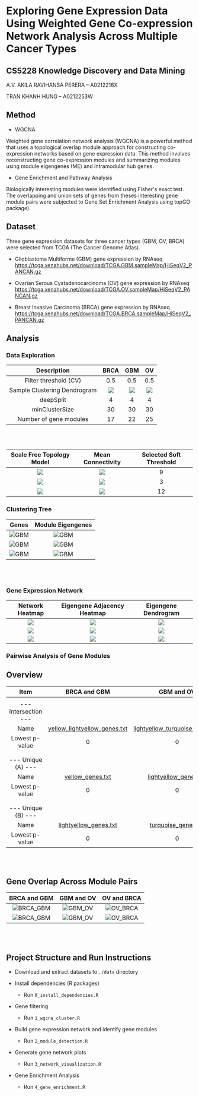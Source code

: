# Exploring Gene Expression Data Using Weighted Gene Co-expression Network Analysis Across Multiple Cancer Types

## CS5228 Knowledge Discovery and Data Mining
A.V. AKILA RAVIHANSA PERERA – A0212216X

TRAN KHANH HUNG – A0212253W


## Method

- WGCNA

Weighted gene correlation network analysis (WGCNA) is a powerful method that uses a topological overlap module approach 
for constructing co-expression networks based on gene expression data. This method involves reconstructing 
gene co-expression modules and summarizing modules using module eigengenes (ME) and intramodular hub genes.

- Gene Enrichment and Pathway Analysis

Biologically interesting modules were identified using Fisher's exact test. The overlapping and union sets of 
genes from theses interesting gene module pairs were subjected to Gene Set Enrichment Analysis using topGO package).

## Dataset

Three gene expression datasets for three cancer types (GBM, OV, BRCA) were selected from TCGA (The Cancer Genome Atlas).

 - Glioblastoma Multiforme (GBM) gene expression by RNAseq
 https://tcga.xenahubs.net/download/TCGA.GBM.sampleMap/HiSeqV2_PANCAN.gz
 
 - Ovarian Serous Cystadenocarcinoma (OV) gene expression by RNAseq
 https://tcga.xenahubs.net/download/TCGA.OV.sampleMap/HiSeqV2_PANCAN.gz
 
 - Breast Invasive Carcinoma (BRCA) gene expression by RNAseq
https://tcga.xenahubs.net/download/TCGA.BRCA.sampleMap/HiSeqV2_PANCAN.gz


## Analysis

###  Data Exploration 

Description     |     BRCA      |  GBM      | OV
:-------------------------:|:-------------------------:|:-------------------------:|:-------------------------:
Filter threshold (CV) | 0.5 | 0.5 | 0.5
Sample Clustering Dendrogram |  ![](results/1_Sample_Clustering_BRCA.png)  |  ![](results/1_Sample_Clustering_GBM.png) |  ![](results/1_Sample_Clustering_OV.png)
deepSplit | 4 | 4 | 4
minClusterSize | 30 | 30 | 30
Number of gene modules | 17 | 22 | 25

<br/><br/>

Scale Free Topology Model       |  Mean Connectivity      | Selected Soft Threshold
:-------------------------:|:-------------------------:|:-------------------------:
![](results/2_SFTM_Fit_GBM.png)  |  ![](results/2_Mean_Connectivity_GBM.png) | 9
![](results/2_SFTM_Fit_OV.png)  |  ![](results/2_Mean_Connectivity_OV.png) | 3
![](results/2_SFTM_Fit_BRCA.png)  |  ![](results/2_Mean_Connectivity_BRCA.png) | 12


### Clustering Tree

Genes       |      Module Eigengenes
:-------------------------:|:-------------------------:
![GBM](results/2_Clustering_Tree_Genes_GBM.png) | ![GBM](results/2_Clustering_Tree_ME_GBM.png)
![GBM](results/2_Clustering_Tree_Genes_OV.png) | ![GBM](results/2_Clustering_Tree_ME_OV.png)
![GBM](results/2_Clustering_Tree_Genes_BRCA.png) | ![GBM](results/2_Clustering_Tree_ME_BRCA.png)

<br/><br/>

### Gene Expression Network

Network Heatmap       |      Eigengene Adjacency Heatmap      |      Eigengene Dendrogram
:-------------------------:|:-------------------------:|:-------------------------:
![](results/3_Network_heatmap_GBM.png) |  ![](results/3_Eigengene_heatmap_GBM.png)  |  ![](results/3_Eigengene_dendrogram_GBM.png)
![](results/3_Network_heatmap_OV.png) |  ![](results/3_Eigengene_heatmap_OV.png)  |  ![](results/3_Eigengene_dendrogram_OV.png)
![](results/3_Network_heatmap_BRCA.png) |  ![](results/3_Eigengene_heatmap_BRCA.png) |  ![](results/3_Eigengene_dendrogram_BRCA.png)


### Pairwise Analysis of Gene Modules

## Overview

Item                     | BRCA and GBM               |  GBM and OV               | OV and BRCA
:-----------------------:|:-------------------------:|:-------------------------:|:-------------------------:
|||
--- Intersection --- |||
Name | [yellow_lightyellow_genes.txt](results/4_BRCA_GBM_lowP_Intersection_P0_9-5_yellow_lightyellow_genes.txt) | [lightyellow_turquoise_genes.txt](results/4_GBM_OV_lowP_Intersection_P0_5-16_lightyellow_turquoise_genes.txt) | [turquoise_yellow_genes.txt](results/4_OV_BRCA_lowP_Intersection_P0_16-9_turquoise_yellow_genes.txt) 
Lowest p-value | 0 | 0 | 0
|||
|||
--- Unique (A) --- |||
Name | [yellow_genes.txt](results/4_BRCA_GBM_lowP_UniqueA_P0_9-5_yellow_genes.txt) | [lightyellow_genes.txt](results/4_GBM_OV_lowP_UniqueA_P0_5-16_lightyellow_genes.txt) | [turquoise_genes.txt](results/4_OV_BRCA_lowP_UniqueA_P0_16-9_turquoise_genes.txt)
Lowest p-value | 0 | 0 | 0
|||
|||
--- Unique (B) --- |||
Name | [lightyellow_genes.txt](results/4_BRCA_GBM_lowP_UniqueB_P0_9-5_lightyellow_genes.txt) | [turquoise_genes.txt](results/4_GBM_OV_lowP_UniqueB_P0_5-16_turquoise_genes.txt) | [yellow_genes.txt](results/4_OV_BRCA_lowP_UniqueB_P0_16-9_yellow_genes.txt)
Lowest p-value | 0 | 0 | 0

<br/><br/>


## Gene Overlap Across Module Pairs

BRCA and GBM               |  GBM and OV               | OV and BRCA
:-------------------------:|:-------------------------:|:-------------------------:
![BRCA_GBM](results/5_BRCA_GBM_heatmap_gene_module_pairs.png)  |  ![GBM_OV](results/5_GBM_OV_heatmap_gene_module_pairs.png) |  ![OV_BRCA](results/5_OV_BRCA_heatmap_gene_module_pairs.png)
![BRCA_GBM](results/4_Venn_Diagram_BRCA_GBM_lowP0_Gene_Overlap_Modules_yellow_yellow.png)  |  ![GBM_OV](results/4_Venn_Diagram_GBM_OV_lowP0_Gene_Overlap_Modules_black_black.png) |  ![OV_BRCA](results/4_Venn_Diagram_OV_BRCA_lowP0_Gene_Overlap_Modules_turquoise_turquoise.png)

<br/><br/>


## Project Structure and Run Instructions

 - Download and extract datasets to `./data` directory
 - Install dependencies (R packages)
    - Run `0_install_dependencies.R`
    
 - Gene filtering
    - Run `1_wgcna_cluster.R`
    
 - Build gene expression network and identify gene modules
    - Run `2_module_detection.R`
    
 - Generate gene network plots 
    - Run `3_network_visualization.R`

 - Gene Enrichment Analysis
    - Run `4_gene_enrichment.R`
    
